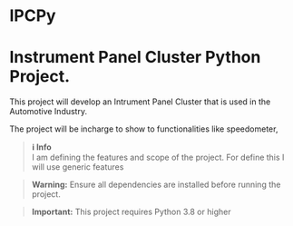 # IPCPy
# Instrument Panel Cluster Python Project. 

This project will develop an Intrument Panel Cluster that is used in the Automotive Industry. 

The project will be incharge to show to functionalities like speedometer,  

> **ℹ️ Info**  
I am defining the features and scope of the project. For define this I will use generic features
> 

> **Warning:** 
Ensure all dependencies are installed before running the project.

> **Important:** 
This project requires Python 3.8 or higher 

